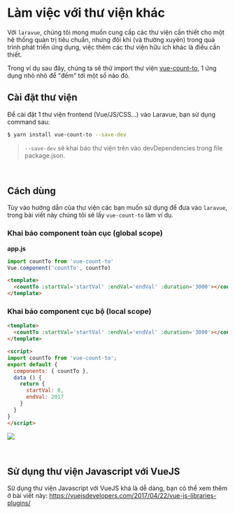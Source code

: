# Làm việc với thư viện khác

Với `laravue`, chúng tôi mong muốn cung cấp các thư viện cần thiết cho một hệ thống quản trị tiêu chuẩn, nhưng đôi khi (và thường xuyên) trong quá trình phát triển ứng dụng, việc thêm các thư viện hữu ích khác là điều cần thiết.

Trong ví dụ sau đây, chúng ta sẽ thử import thư viện [vue-count-to](https://github.com/PanJiaChen/vue-countTo), 1 ứng dụng nhỏ nhỏ để "đếm" tới một số nào đó.

## Cài đặt thư viện

Để cài đặt 1 thư viện frontend (Vue/JS/CSS...) vào Laravue, bạn sử dụng command sau:

```bash
$ yarn install vue-count-to --save-dev
```

> `--save-dev` sẽ khai báo thư viện trên vào devDependencies trong file package.json.

<br/>

## Cách dùng
Tùy vào hướng dẫn của thư viện các bạn muốn sử dụng để đưa vào `laravue`, trong bài viết này chúng tôi sẽ lấy `vue-count-to` làm ví dụ.

### Khai báo component toàn cục (global scope)

**app.js**

```js
import countTo from 'vue-count-to'
Vue.component('countTo', countTo)
```

```html
<template>
  <countTo :startVal='startVal' :endVal='endVal' :duration='3000'></countTo>
</template>
```

### Khai báo component cục bộ (local scope)

```html
<template>
  <countTo :startVal='startVal' :endVal='endVal' :duration='3000'></countTo>
</template>

<script>
import countTo from 'vue-count-to';
export default {
  components: { countTo },
  data () {
    return {
      startVal: 0,
      endVal: 2017
    }
  }
}
</script>
```

![](https://wpimg.wallstcn.com/8b95fac0-6691-4ad6-ba6c-e5d84527da06.gif)

<br/>

## Sử dụng thư viện Javascript với VueJS
Sử dụng thư viện Javascript với VueJS khá là dễ dàng, bạn có thể xem thêm ở bài viết này: https://vuejsdevelopers.com/2017/04/22/vue-js-libraries-plugins/
